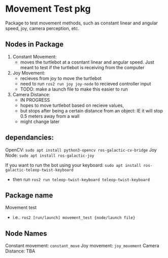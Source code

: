 # Movement Test pkg

Package to test movement methods, such as constant linear and angular speed, joy, camera perception, etc.

## Nodes in Package
1. Constant Movement: 
   - moves the turtlebot at a cosntant linear and angular speed. Just meant to test if the turtlebot is receiving from the computer
2. Joy Movement:
   - recieves from joy to move the turtlebot 
   - need to run `ros2 run joy joy-node` to recieved controller input
   - TODO: make a launch file to make this easier to run
3. Camera Distance: 
   - IN PROGRESS
   - hopes to move turtlebot based on recieve values,
   - but stops after being a certain distance from an object: IE it will stop 0.5 meters away from a wall
   - might change later 

## dependancies:
OpenCV: `sudo apt install python3-opencv ros-galactic-cv-bridge`
Joy Node: `sudo apt install ros-galactic-joy`

If you want to run the bot using your keyboard: `sudo apt install ros-galactic-teleop-twist-keyboard`
- then run `ros2 run teleop-twist-keyboard teleop-twist-keyboard`

## Package name 
Movement test
- i.e.. `ros2 [run/launch] movement_test {node/launch file}`

## Node Names
Constant movement: `constant_move`
Joy movement: `joy_movement`
Camera Distance: TBA
